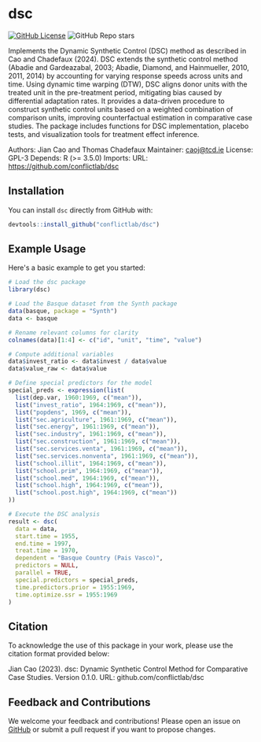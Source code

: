 # dsc

[![GitHub License](https://img.shields.io/github/license/conflictlab/dsc)](https://github.com/conflictlab/dsc/blob/main/LICENSE) 
![GitHub Repo stars](https://img.shields.io/github/stars/conflictlab/dsc?style=social) 

Implements the Dynamic Synthetic Control (DSC) method as described in Cao and Chadefaux (2024). DSC extends the synthetic control method (Abadie and Gardeazabal, 2003; Abadie, Diamond, and Hainmueller, 2010, 2011, 2014) by accounting for varying response speeds across units and time. Using dynamic time warping (DTW), DSC aligns donor units with the treated unit in the pre-treatment period, mitigating bias caused by differential adaptation rates. It provides a data-driven procedure to construct synthetic control units based on a weighted combination of comparison units, improving counterfactual estimation in comparative case studies. The package includes functions for DSC implementation, placebo tests, and visualization tools for treatment effect inference.

Authors: Jian Cao and Thomas Chadefaux
Maintainer: caoj@tcd.ie
License: GPL-3
Depends: R (>= 3.5.0)
Imports: 
URL: https://github.com/conflictlab/dsc


## Installation

You can install `dsc` directly from GitHub with:

```R
devtools::install_github("conflictlab/dsc")
```

## Example Usage

Here's a basic example to get you started:

```R
# Load the dsc package
library(dsc)

# Load the Basque dataset from the Synth package
data(basque, package = "Synth")
data <- basque

# Rename relevant columns for clarity
colnames(data)[1:4] <- c("id", "unit", "time", "value")

# Compute additional variables
data$invest_ratio <- data$invest / data$value
data$value_raw <- data$value

# Define special predictors for the model
special_preds <- expression(list(
  list(dep.var, 1960:1969, c("mean")),
  list("invest_ratio", 1964:1969, c("mean")),
  list("popdens", 1969, c("mean")),
  list("sec.agriculture", 1961:1969, c("mean")),
  list("sec.energy", 1961:1969, c("mean")),
  list("sec.industry", 1961:1969, c("mean")),
  list("sec.construction", 1961:1969, c("mean")),
  list("sec.services.venta", 1961:1969, c("mean")),
  list("sec.services.nonventa", 1961:1969, c("mean")),
  list("school.illit", 1964:1969, c("mean")),
  list("school.prim", 1964:1969, c("mean")),
  list("school.med", 1964:1969, c("mean")),
  list("school.high", 1964:1969, c("mean")),
  list("school.post.high", 1964:1969, c("mean"))
))

# Execute the DSC analysis
result <- dsc(
  data = data,
  start.time = 1955,
  end.time = 1997,
  treat.time = 1970,
  dependent = "Basque Country (Pais Vasco)",
  predictors = NULL,
  parallel = TRUE,
  special.predictors = special_preds,
  time.predictors.prior = 1955:1969,
  time.optimize.ssr = 1955:1969
)
```

## Citation
To acknowledge the use of this package in your work, please use the citation format provided below:

Jian Cao (2023). dsc: Dynamic Synthetic Control Method for Comparative Case Studies. Version 0.1.0. URL: github.com/conflictlab/dsc




## Feedback and Contributions

We welcome your feedback and contributions! Please open an issue on [GitHub](https://github.com/conflictlab/dsc/issues) or submit a pull request if you want to propose changes.
